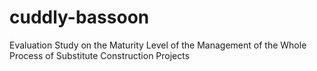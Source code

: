 # cuddly-bassoon
Evaluation Study on the Maturity Level of the Management of the Whole Process of Substitute Construction Projects
